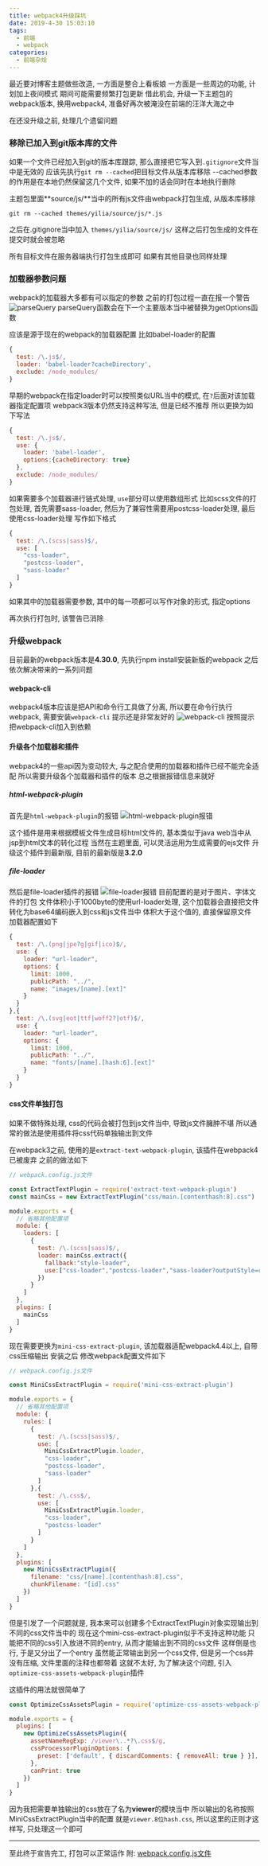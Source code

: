 ```yaml
---
title: webpack4升级踩坑
date: 2019-4-30 15:03:10
tags: 
  - 前端
  - webpack
categories: 
  - 前端杂烩
---
```


最近要对博客主题做些改造, 一方面是整合上看板娘
一方面是一些周边的功能, 计划加上夜间模式
期间可能需要频繁打包更新
借此机会, 升级一下主题包的webpack版本, 换用webpack4, 准备好再次被淹没在前端的汪洋大海之中
<!-- more -->

在还没升级之前, 处理几个遗留问题
### 移除已加入到git版本库的文件
如果一个文件已经加入到git的版本库跟踪, 那么直接把它写入到`.gitignore`文件当中是无效的
应该先执行`git rm --cached`把目标文件从版本库移除
--cached参数的作用是在本地仍然保留这几个文件, 如果不加的话会同时在本地执行删除

主题包里面**source/js/**当中的所有js文件由webpack打包生成, 从版本库移除
```
git rm --cached themes/yilia/source/js/*.js
```
之后在.gitignore当中加入
`themes/yilia/source/js/`
这样之后打包生成的文件在提交时就会被忽略

所有目标文件在服务器端执行打包生成即可
如果有其他目录也同样处理

### 加载器参数问题
webpack的加载器大多都有可以指定的参数
之前的打包过程一直在报一个警告
![parseQuery](/images/前端杂烩/webpack/parseQuery.jpg)
parseQuery函数会在下一个主要版本当中被替换为getOptions函数

应该是源于现在的webpack的加载器配置
比如babel-loader的配置
```javascript
{
  test: /\.js$/,
  loader: 'babel-loader?cacheDirectory',
  exclude: /node_modules/
}
```
早期的webpack在指定loader时可以按照类似URL当中的模式, 在`?`后面对该加载器指定配置项
webpack3版本仍然支持这种写法, 但是已经不推荐
所以更换为如下写法
```javascript
{
  test: /\.js$/,
  use: {
    loader: 'babel-loader', 
    options:{cacheDirectory: true}
  },
  exclude: /node_modules/
}
```
如果需要多个加载器进行链式处理, `use`部分可以使用数组形式
比如scss文件的打包处理, 首先需要sass-loader, 然后为了兼容性需要用postcss-loader处理, 最后使用css-loader处理
写作如下格式
```javascript
{
  test: /\.(scss|sass)$/,
  use: [
    "css-loader",
    "postcss-loader",
    "sass-loader"
  ]
}
```
如果其中的加载器需要参数, 其中的每一项都可以写作对象的形式, 指定options

再次执行打包时, 该警告已消除

### 升级webpack
目前最新的webpack版本是**4.30.0**, 先执行npm install安装新版的webpack
之后依次解决带来的一系列问题

#### webpack-cli
webpack4版本应该是把API和命令行工具做了分离, 所以要在命令行执行webpack, 需要安装`webpack-cli`
提示还是非常友好的
![webpack-cli](/images/前端杂烩/webpack/webpack-cli.jpg)
按照提示把webpack-cli加入到依赖

#### 升级各个加载器和插件
webpack4的一些api因为变动较大, 与之配合使用的加载器和插件已经不能完全适配
所以需要升级各个加载器和插件的版本
总之根据报错信息来就好

##### html-webpack-plugin
首先是`html-webpack-plugin`的报错
![html-webpack-plugin报错](/images/前端杂烩/webpack/html-webpack-plugin报错.jpg)

这个插件是用来根据模板文件生成目标html文件的, 基本类似于java web当中从jsp到html文本的转化过程
当然在主题里面, 可以灵活运用为生成需要的ejs文件
升级这个插件到最新版, 目前的最新版是**3.2.0**

##### file-loader
然后是file-loader插件的报错
![file-loader报错](/images/前端杂烩/webpack/file-loader报错.jpg)
目前配置的是对于图片、字体文件的打包
文件体积小于1000byte的使用url-loader处理, 这个加载器会直接把文件转化为base64编码嵌入到css和js文件当中
体积大于这个值的, 直接保留原文件
加载器配置如下
```javascript
{
  test: /\.(png|jpe?g|gif|ico)$/,
  use: {
    loader: "url-loader",
    options: {
      limit: 1000,
      publicPath: "../",
      name: "images/[name].[ext]"
    }
  }
},{
  test: /\.(svg|eot|ttf|woff2?|otf)$/,
  use: {
    loader: "url-loader",
    options: {
      limit: 1000,
      publicPath: "../",
      name: "fonts/[name].[hash:6].[ext]"
    }
  }
}
```

#### css文件单独打包
如果不做特殊处理, css的代码会被打包到js文件当中, 导致js文件臃肿不堪
所以通常的做法是使用插件将css代码单独输出到文件

在webpack3之前, 使用的是`extract-text-webpack-plugin`, 该插件在webpack4已被废弃
之前的做法如下
```javascript
// webpack.config.js文件

const ExtractTextPlugin = require('extract-text-webpack-plugin')
const mainCss = new ExtractTextPlugin("css/main.[contenthash:8].css")

module.exports = {
  // 省略其他配置项
  module: {
    loaders: [
      {
        test: /\.(scss|sass)$/,
        loader: mainCss.extract({
          fallback:"style-loader",
          use:["css-loader","postcss-loader","sass-loader?outputStyle=compact"]
        })
      }
    ]
  },
  plugins: [
    mainCss
  ]
}
```
现在需要更换为`mini-css-extract-plugin`, 该加载器适配webpack4.4以上, 自带css压缩输出
安装之后
修改webpack配置文件如下
```javascript
// webpack.config.js文件

const MiniCssExtractPlugin = require('mini-css-extract-plugin')

module.exports = {
  // 省略其他配置项
  module: {
    rules: [
      {
        test: /\.(scss|sass)$/,
        use: [
          MiniCssExtractPlugin.loader,
          "css-loader",
          "postcss-loader",
          "sass-loader"
        ]
      },{
        test: /\.css$/,
        use: [
          MiniCssExtractPlugin.loader,
          "css-loader",
          "postcss-loader"
        ]
      }
    ]
  },
  plugins: [
    new MiniCssExtractPlugin({
      filename: "css/[name].[contenthash:8].css",
      chunkFilename: "[id].css"
    })
  ]
}
```
但是引发了一个问题就是, 我本来可以创建多个ExtractTextPlugin对象实现输出到不同的css文件当中的
现在这个mini-css-extract-plugin似乎不支持这种功能
只能把不同的css引入放进不同的entry, 从而才能输出到不同的css文件
这样倒是也行, 于是又分出了一个entry
虽然能正常输出到另一个css文件, 但是另一个css并没有压缩, 文件里面的注释也都带着
这就不太好, 为了解决这个问题, 引入`optimize-css-assets-webpack-plugin`插件

这插件的用法就很简单了
```javascript
const OptimizeCssAssetsPlugin = require('optimize-css-assets-webpack-plugin')

module.exports = {
  plugins: [
    new OptimizeCssAssetsPlugin({
      assetNameRegExp: /viewer\..*?\.css$/g,
      cssProcessorPluginOptions: {
        preset: ['default', { discardComments: { removeAll: true } }],
      },
      canPrint: true
    })
  ]
}
```
因为我把需要单独输出的css放在了名为**viewer**的模块当中
所以输出的名称按照MiniCssExtractPlugin当中的配置
就是`viewer.8位hash.css`, 所以这里的正则才这样写, 只处理这一个即可


---
至此终于宣告完工, 打包可以正常运作
附: [webpack.config.js文件](https://github.com/sookie2010/hexo_blog/blob/master/themes/yilia/webpack.config.js)